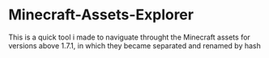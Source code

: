 # Minecraft-Assets-Explorer
This is a quick tool i made to naviguate throught the Minecraft assets for versions above 1.7.1, in which they became separated and renamed by hash
